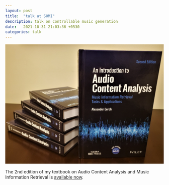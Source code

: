 ```yaml
---
layout: post
title:  "talk at SOMI"
description: talk on controllable music generation
date:   2021-10-31 21:03:36 +0530
categories: talk
---
```

![SOMI screenshot](/img/acav2.jpg)

The 2nd edition of my textbook on Audio Content Analysis and Music Information Retrieval is [available now](https://ieeexplore.ieee.org/book/9965970).